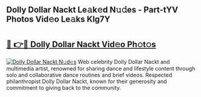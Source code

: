 ## Dolly Dollar Nackt Le𝚊k𝚎d N𝚞𝚍es - Part-tYV Photos Vid𝚎o Le𝚊ks Klg7Y

# <h2><a href="http://fb656d.evod.top/?m=Dolly+Dollar+Nackt">🔗 👉🔴 Dolly Dollar Nackt Vid𝚎o Ph𝚘t𝚘s</a></h2>

[![Dolly Dollar Nackt N𝚞d𝚎s](https://i.imgur.com/8V9OHl7.gif)](http://fb656d.evod.top/?m=Dolly+Dollar+Nackt)
Web celebrity Dolly Dollar Nackt and multimedia artist, renowned for sharing dance and lifestyle content through solo and collaborative dance routines and brief videos. Respected philanthropist Dolly Dollar Nackt, known for their generosity and commitment to giving back to the community. 
